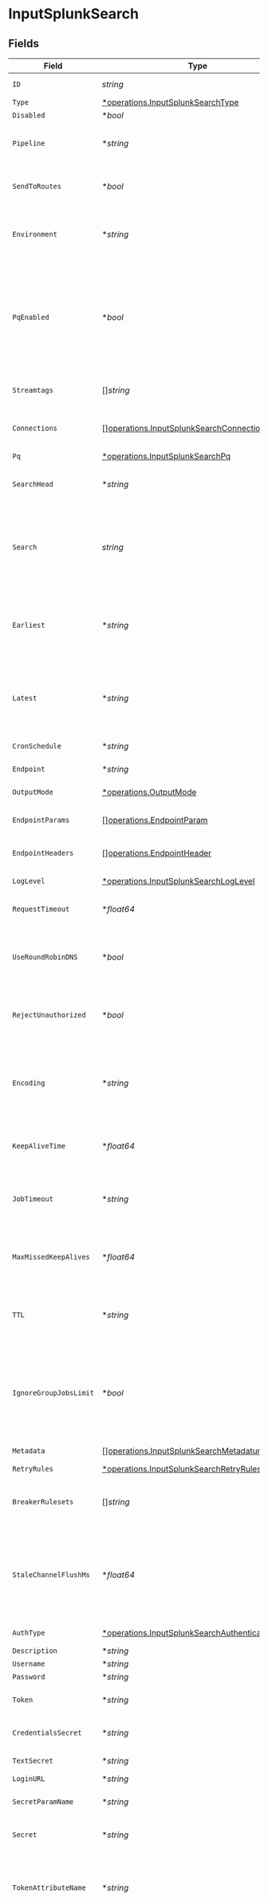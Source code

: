 # InputSplunkSearch


## Fields

| Field                                                                                                                                                                                                                                                                                                                                   | Type                                                                                                                                                                                                                                                                                                                                    | Required                                                                                                                                                                                                                                                                                                                                | Description                                                                                                                                                                                                                                                                                                                             |
| --------------------------------------------------------------------------------------------------------------------------------------------------------------------------------------------------------------------------------------------------------------------------------------------------------------------------------------- | --------------------------------------------------------------------------------------------------------------------------------------------------------------------------------------------------------------------------------------------------------------------------------------------------------------------------------------- | --------------------------------------------------------------------------------------------------------------------------------------------------------------------------------------------------------------------------------------------------------------------------------------------------------------------------------------- | --------------------------------------------------------------------------------------------------------------------------------------------------------------------------------------------------------------------------------------------------------------------------------------------------------------------------------------- |
| `ID`                                                                                                                                                                                                                                                                                                                                    | *string*                                                                                                                                                                                                                                                                                                                                | :heavy_check_mark:                                                                                                                                                                                                                                                                                                                      | Unique ID for this input                                                                                                                                                                                                                                                                                                                |
| `Type`                                                                                                                                                                                                                                                                                                                                  | [*operations.InputSplunkSearchType](../../models/operations/inputsplunksearchtype.md)                                                                                                                                                                                                                                                   | :heavy_minus_sign:                                                                                                                                                                                                                                                                                                                      | N/A                                                                                                                                                                                                                                                                                                                                     |
| `Disabled`                                                                                                                                                                                                                                                                                                                              | **bool*                                                                                                                                                                                                                                                                                                                                 | :heavy_minus_sign:                                                                                                                                                                                                                                                                                                                      | N/A                                                                                                                                                                                                                                                                                                                                     |
| `Pipeline`                                                                                                                                                                                                                                                                                                                              | **string*                                                                                                                                                                                                                                                                                                                               | :heavy_minus_sign:                                                                                                                                                                                                                                                                                                                      | Pipeline to process data from this Source before sending it through the Routes                                                                                                                                                                                                                                                          |
| `SendToRoutes`                                                                                                                                                                                                                                                                                                                          | **bool*                                                                                                                                                                                                                                                                                                                                 | :heavy_minus_sign:                                                                                                                                                                                                                                                                                                                      | Select whether to send data to Routes, or directly to Destinations.                                                                                                                                                                                                                                                                     |
| `Environment`                                                                                                                                                                                                                                                                                                                           | **string*                                                                                                                                                                                                                                                                                                                               | :heavy_minus_sign:                                                                                                                                                                                                                                                                                                                      | Optionally, enable this config only on a specified Git branch. If empty, will be enabled everywhere.                                                                                                                                                                                                                                    |
| `PqEnabled`                                                                                                                                                                                                                                                                                                                             | **bool*                                                                                                                                                                                                                                                                                                                                 | :heavy_minus_sign:                                                                                                                                                                                                                                                                                                                      | Use a disk queue to minimize data loss when connected services block. See [Cribl Docs](https://docs.cribl.io/stream/persistent-queues) for PQ defaults (Cribl-managed Cloud Workers) and configuration options (on-prem and hybrid Workers).                                                                                            |
| `Streamtags`                                                                                                                                                                                                                                                                                                                            | []*string*                                                                                                                                                                                                                                                                                                                              | :heavy_minus_sign:                                                                                                                                                                                                                                                                                                                      | Tags for filtering and grouping in @{product}                                                                                                                                                                                                                                                                                           |
| `Connections`                                                                                                                                                                                                                                                                                                                           | [][operations.InputSplunkSearchConnection](../../models/operations/inputsplunksearchconnection.md)                                                                                                                                                                                                                                      | :heavy_minus_sign:                                                                                                                                                                                                                                                                                                                      | Direct connections to Destinations, and optionally via a Pipeline or a Pack                                                                                                                                                                                                                                                             |
| `Pq`                                                                                                                                                                                                                                                                                                                                    | [*operations.InputSplunkSearchPq](../../models/operations/inputsplunksearchpq.md)                                                                                                                                                                                                                                                       | :heavy_minus_sign:                                                                                                                                                                                                                                                                                                                      | N/A                                                                                                                                                                                                                                                                                                                                     |
| `SearchHead`                                                                                                                                                                                                                                                                                                                            | **string*                                                                                                                                                                                                                                                                                                                               | :heavy_minus_sign:                                                                                                                                                                                                                                                                                                                      | Search head base URL. Can be an expression. Default is https://localhost:8089.                                                                                                                                                                                                                                                          |
| `Search`                                                                                                                                                                                                                                                                                                                                | *string*                                                                                                                                                                                                                                                                                                                                | :heavy_check_mark:                                                                                                                                                                                                                                                                                                                      | Enter Splunk search here. Examples: 'index=myAppLogs level=error channel=myApp' OR '\| mstats avg(myStat) as myStat WHERE index=myStatsIndex.'                                                                                                                                                                                          |
| `Earliest`                                                                                                                                                                                                                                                                                                                              | **string*                                                                                                                                                                                                                                                                                                                               | :heavy_minus_sign:                                                                                                                                                                                                                                                                                                                      | The earliest time boundary for the search. Can be an exact or relative time. Examples: '2022-01-14T12:00:00Z' or '-16m@m'                                                                                                                                                                                                               |
| `Latest`                                                                                                                                                                                                                                                                                                                                | **string*                                                                                                                                                                                                                                                                                                                               | :heavy_minus_sign:                                                                                                                                                                                                                                                                                                                      | The latest time boundary for the search. Can be an exact or relative time. Examples: '2022-01-14T12:00:00Z' or '-1m@m'                                                                                                                                                                                                                  |
| `CronSchedule`                                                                                                                                                                                                                                                                                                                          | **string*                                                                                                                                                                                                                                                                                                                               | :heavy_minus_sign:                                                                                                                                                                                                                                                                                                                      | A cron schedule on which to run this job                                                                                                                                                                                                                                                                                                |
| `Endpoint`                                                                                                                                                                                                                                                                                                                              | **string*                                                                                                                                                                                                                                                                                                                               | :heavy_minus_sign:                                                                                                                                                                                                                                                                                                                      | REST API used to create a search                                                                                                                                                                                                                                                                                                        |
| `OutputMode`                                                                                                                                                                                                                                                                                                                            | [*operations.OutputMode](../../models/operations/outputmode.md)                                                                                                                                                                                                                                                                         | :heavy_minus_sign:                                                                                                                                                                                                                                                                                                                      | Format of the returned output                                                                                                                                                                                                                                                                                                           |
| `EndpointParams`                                                                                                                                                                                                                                                                                                                        | [][operations.EndpointParam](../../models/operations/endpointparam.md)                                                                                                                                                                                                                                                                  | :heavy_minus_sign:                                                                                                                                                                                                                                                                                                                      | Optional request parameters to send to the endpoint                                                                                                                                                                                                                                                                                     |
| `EndpointHeaders`                                                                                                                                                                                                                                                                                                                       | [][operations.EndpointHeader](../../models/operations/endpointheader.md)                                                                                                                                                                                                                                                                | :heavy_minus_sign:                                                                                                                                                                                                                                                                                                                      | Optional request headers to send to the endpoint                                                                                                                                                                                                                                                                                        |
| `LogLevel`                                                                                                                                                                                                                                                                                                                              | [*operations.InputSplunkSearchLogLevel](../../models/operations/inputsplunksearchloglevel.md)                                                                                                                                                                                                                                           | :heavy_minus_sign:                                                                                                                                                                                                                                                                                                                      | Collector runtime log level (verbosity)                                                                                                                                                                                                                                                                                                 |
| `RequestTimeout`                                                                                                                                                                                                                                                                                                                        | **float64*                                                                                                                                                                                                                                                                                                                              | :heavy_minus_sign:                                                                                                                                                                                                                                                                                                                      | HTTP request inactivity timeout. Use 0 for no timeout.                                                                                                                                                                                                                                                                                  |
| `UseRoundRobinDNS`                                                                                                                                                                                                                                                                                                                      | **bool*                                                                                                                                                                                                                                                                                                                                 | :heavy_minus_sign:                                                                                                                                                                                                                                                                                                                      | When a DNS server returns multiple addresses, @{product} will cycle through them in the order returned                                                                                                                                                                                                                                  |
| `RejectUnauthorized`                                                                                                                                                                                                                                                                                                                    | **bool*                                                                                                                                                                                                                                                                                                                                 | :heavy_minus_sign:                                                                                                                                                                                                                                                                                                                      | Reject certificates that cannot be verified against a valid CA (such as self-signed certificates)                                                                                                                                                                                                                                       |
| `Encoding`                                                                                                                                                                                                                                                                                                                              | **string*                                                                                                                                                                                                                                                                                                                               | :heavy_minus_sign:                                                                                                                                                                                                                                                                                                                      | Character encoding to use when parsing ingested data. When not set, @{product} will default to UTF-8 but may incorrectly interpret multi-byte characters.                                                                                                                                                                               |
| `KeepAliveTime`                                                                                                                                                                                                                                                                                                                         | **float64*                                                                                                                                                                                                                                                                                                                              | :heavy_minus_sign:                                                                                                                                                                                                                                                                                                                      | How often workers should check in with the scheduler to keep job subscription alive                                                                                                                                                                                                                                                     |
| `JobTimeout`                                                                                                                                                                                                                                                                                                                            | **string*                                                                                                                                                                                                                                                                                                                               | :heavy_minus_sign:                                                                                                                                                                                                                                                                                                                      | Maximum time the job is allowed to run (e.g., 30, 45s or 15m). Units are seconds, if not specified. Enter 0 for unlimited time.                                                                                                                                                                                                         |
| `MaxMissedKeepAlives`                                                                                                                                                                                                                                                                                                                   | **float64*                                                                                                                                                                                                                                                                                                                              | :heavy_minus_sign:                                                                                                                                                                                                                                                                                                                      | The number of Keep Alive Time periods before an inactive worker will have its job subscription revoked.                                                                                                                                                                                                                                 |
| `TTL`                                                                                                                                                                                                                                                                                                                                   | **string*                                                                                                                                                                                                                                                                                                                               | :heavy_minus_sign:                                                                                                                                                                                                                                                                                                                      | Time to keep the job's artifacts on disk after job completion. This also affects how long a job is listed in the Job Inspector.                                                                                                                                                                                                         |
| `IgnoreGroupJobsLimit`                                                                                                                                                                                                                                                                                                                  | **bool*                                                                                                                                                                                                                                                                                                                                 | :heavy_minus_sign:                                                                                                                                                                                                                                                                                                                      | When enabled, this job's artifacts are not counted toward the Worker Group's finished job artifacts limit. Artifacts will be removed only after the Collector's configured time to live.                                                                                                                                                |
| `Metadata`                                                                                                                                                                                                                                                                                                                              | [][operations.InputSplunkSearchMetadatum](../../models/operations/inputsplunksearchmetadatum.md)                                                                                                                                                                                                                                        | :heavy_minus_sign:                                                                                                                                                                                                                                                                                                                      | Fields to add to events from this input                                                                                                                                                                                                                                                                                                 |
| `RetryRules`                                                                                                                                                                                                                                                                                                                            | [*operations.InputSplunkSearchRetryRules](../../models/operations/inputsplunksearchretryrules.md)                                                                                                                                                                                                                                       | :heavy_minus_sign:                                                                                                                                                                                                                                                                                                                      | N/A                                                                                                                                                                                                                                                                                                                                     |
| `BreakerRulesets`                                                                                                                                                                                                                                                                                                                       | []*string*                                                                                                                                                                                                                                                                                                                              | :heavy_minus_sign:                                                                                                                                                                                                                                                                                                                      | A list of event-breaking rulesets that will be applied, in order, to the input data stream                                                                                                                                                                                                                                              |
| `StaleChannelFlushMs`                                                                                                                                                                                                                                                                                                                   | **float64*                                                                                                                                                                                                                                                                                                                              | :heavy_minus_sign:                                                                                                                                                                                                                                                                                                                      | How long (in milliseconds) the Event Breaker will wait for new data to be sent to a specific channel before flushing the data stream out, as is, to the Pipelines                                                                                                                                                                       |
| `AuthType`                                                                                                                                                                                                                                                                                                                              | [*operations.InputSplunkSearchAuthenticationType](../../models/operations/inputsplunksearchauthenticationtype.md)                                                                                                                                                                                                                       | :heavy_minus_sign:                                                                                                                                                                                                                                                                                                                      | Splunk Search authentication type                                                                                                                                                                                                                                                                                                       |
| `Description`                                                                                                                                                                                                                                                                                                                           | **string*                                                                                                                                                                                                                                                                                                                               | :heavy_minus_sign:                                                                                                                                                                                                                                                                                                                      | N/A                                                                                                                                                                                                                                                                                                                                     |
| `Username`                                                                                                                                                                                                                                                                                                                              | **string*                                                                                                                                                                                                                                                                                                                               | :heavy_minus_sign:                                                                                                                                                                                                                                                                                                                      | N/A                                                                                                                                                                                                                                                                                                                                     |
| `Password`                                                                                                                                                                                                                                                                                                                              | **string*                                                                                                                                                                                                                                                                                                                               | :heavy_minus_sign:                                                                                                                                                                                                                                                                                                                      | N/A                                                                                                                                                                                                                                                                                                                                     |
| `Token`                                                                                                                                                                                                                                                                                                                                 | **string*                                                                                                                                                                                                                                                                                                                               | :heavy_minus_sign:                                                                                                                                                                                                                                                                                                                      | Bearer token to include in the authorization header                                                                                                                                                                                                                                                                                     |
| `CredentialsSecret`                                                                                                                                                                                                                                                                                                                     | **string*                                                                                                                                                                                                                                                                                                                               | :heavy_minus_sign:                                                                                                                                                                                                                                                                                                                      | Select or create a secret that references your credentials                                                                                                                                                                                                                                                                              |
| `TextSecret`                                                                                                                                                                                                                                                                                                                            | **string*                                                                                                                                                                                                                                                                                                                               | :heavy_minus_sign:                                                                                                                                                                                                                                                                                                                      | Select or create a stored text secret                                                                                                                                                                                                                                                                                                   |
| `LoginURL`                                                                                                                                                                                                                                                                                                                              | **string*                                                                                                                                                                                                                                                                                                                               | :heavy_minus_sign:                                                                                                                                                                                                                                                                                                                      | URL for OAuth                                                                                                                                                                                                                                                                                                                           |
| `SecretParamName`                                                                                                                                                                                                                                                                                                                       | **string*                                                                                                                                                                                                                                                                                                                               | :heavy_minus_sign:                                                                                                                                                                                                                                                                                                                      | Secret parameter name to pass in request body                                                                                                                                                                                                                                                                                           |
| `Secret`                                                                                                                                                                                                                                                                                                                                | **string*                                                                                                                                                                                                                                                                                                                               | :heavy_minus_sign:                                                                                                                                                                                                                                                                                                                      | Secret parameter value to pass in request body                                                                                                                                                                                                                                                                                          |
| `TokenAttributeName`                                                                                                                                                                                                                                                                                                                    | **string*                                                                                                                                                                                                                                                                                                                               | :heavy_minus_sign:                                                                                                                                                                                                                                                                                                                      | Name of the auth token attribute in the OAuth response. Can be top-level (e.g., 'token'); or nested, using a period (e.g., 'data.token').                                                                                                                                                                                               |
| `AuthHeaderExpr`                                                                                                                                                                                                                                                                                                                        | **string*                                                                                                                                                                                                                                                                                                                               | :heavy_minus_sign:                                                                                                                                                                                                                                                                                                                      | JavaScript expression to compute the Authorization header value to pass in requests. The value `${token}` is used to reference the token obtained from authentication, e.g.: `Bearer ${token}`.                                                                                                                                         |
| `TokenTimeoutSecs`                                                                                                                                                                                                                                                                                                                      | **float64*                                                                                                                                                                                                                                                                                                                              | :heavy_minus_sign:                                                                                                                                                                                                                                                                                                                      | How often the OAuth token should be refreshed.                                                                                                                                                                                                                                                                                          |
| `OauthParams`                                                                                                                                                                                                                                                                                                                           | [][operations.InputSplunkSearchOauthParam](../../models/operations/inputsplunksearchoauthparam.md)                                                                                                                                                                                                                                      | :heavy_minus_sign:                                                                                                                                                                                                                                                                                                                      | Additional parameters to send in the OAuth login request. @{product} will combine the secret with these parameters, and will send the URL-encoded result in a POST request to the endpoint specified in the 'Login URL'. We'll automatically add the content-type header 'application/x-www-form-urlencoded' when sending this request. |
| `OauthHeaders`                                                                                                                                                                                                                                                                                                                          | [][operations.InputSplunkSearchOauthHeader](../../models/operations/inputsplunksearchoauthheader.md)                                                                                                                                                                                                                                    | :heavy_minus_sign:                                                                                                                                                                                                                                                                                                                      | Additional headers to send in the OAuth login request. @{product} will automatically add the content-type header 'application/x-www-form-urlencoded' when sending this request.                                                                                                                                                         |